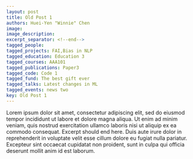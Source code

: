 ```yaml
---
layout: post
title: Old Post 1
authors: Huei-Yen "Winnie" Chen
image:
image_description:
excerpt_separator: <!--end-->
tagged_people: 
tagged_projects: FAI,Bias in NLP
tagged_education: Education 3
tagged_courses: AAA101
tagged_publications: Paper3
tagged_code: Code 1
tagged_fund: The best gift ever
tagged_talks: Latest changes in ML
tagged_events: news two
key: Old Post 1
---
```

Lorem ipsum dolor sit amet, consectetur adipiscing elit, sed do eiusmod tempor incididunt ut labore et dolore magna aliqua. Ut enim ad minim veniam, quis nostrud exercitation ullamco laboris nisi ut aliquip ex ea commodo consequat. Excerpt should end here. <!--end-->Duis aute irure dolor in reprehenderit in voluptate velit esse cillum dolore eu fugiat nulla pariatur. Excepteur sint occaecat cupidatat non proident, sunt in culpa qui officia deserunt mollit anim id est laborum.
